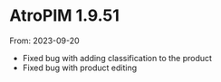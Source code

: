 # AtroPIM 1.9.51
From: 2023-09-20

* Fixed bug with adding classification to the product
* Fixed bug with product editing